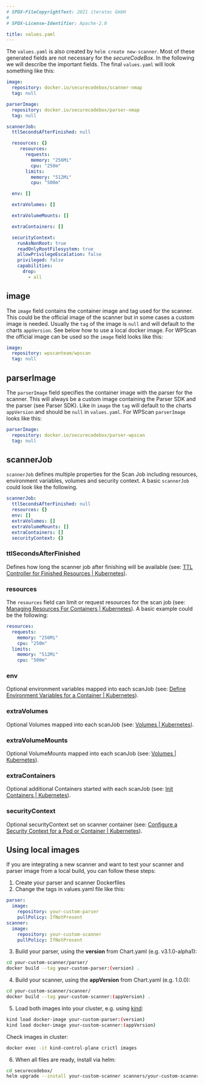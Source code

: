 ```yaml
---
# SPDX-FileCopyrightText: 2021 iteratec GmbH
#
# SPDX-License-Identifier: Apache-2.0

title: values.yaml
---
```


The `values.yaml` is also created by `helm create new-scanner`.
Most of these generated fields are not necessary for the *secureCodeBox*.
In the following we will describe the important fields.
The final `values.yaml` will look something like this:

```yaml
image:
  repository: docker.io/securecodebox/scanner-nmap
  tag: null

parserImage:
  repository: docker.io/securecodebox/parser-nmap
  tag: null

scannerJob:
  ttlSecondsAfterFinished: null

  resources: {}
     resources:
       requests:
         memory: "256Mi"
         cpu: "250m"
       limits:
         memory: "512Mi"
         cpu: "500m"

  env: []

  extraVolumes: []

  extraVolumeMounts: []

  extraContainers: []

  securityContext:
    runAsNonRoot: true
    readOnlyRootFilesystem: true
    allowPrivilegeEscalation: false
    privileged: false
    capabilities:
      drop:
        - all
```

## image

The `image` field contains the container image and tag used for the scanner.
This could be the official image of the scanner but in some cases a custom image is needed.
Usually the `tag` of the image is `null` and will default to the charts `appVersion`.
See below how to use a local docker image.
For WPScan the official image can be used so the `image` field looks like this:

```yaml
image:
  repository: wpscanteam/wpscan
  tag: null
```

## parserImage

The `parserImage` field specifies the container image with the parser for the scanner.
This will always be a custom image containing the Parser SDK and the parser (see Parser SDK).
Like in `image` the `tag` will default to the charts `appVersion` and should be `null` in `values.yaml`.
For WPScan `parserImage` looks like this:

```yaml
parserImage:
  repository: docker.io/securecodebox/parser-wpscan
  tag: null
```

## scannerJob

`scannerJob` defines multiple properties for the Scan Job including resources, environment variables, volumes and security context.
A basic `scannerJob` could look like the following.

```yaml
scannerJob:
  ttlSecondsAfterFinished: null
  resources: {}
  env: []
  extraVolumes: []
  extraVolumeMounts: []
  extraContainers: []
  securityContext: {}
  ```

### ttlSecondsAfterFinished

Defines how long the scanner job after finishing will be available (see: [TTL Controller for Finished Resources | Kubernetes](https://kubernetes.io/docs/concepts/workloads/controllers/ttlafterfinished/)).

### resources

The `resources` field can limit or request resources for the scan job (see: [Managing Resources For Containers | Kubernetes](https://kubernetes.io/docs/concepts/configuration/manage-resources-containers/)).
A basic example could be the following:

```yaml
resources:
  requests:
    memory: "256Mi"
    cpu: "250m"
  limits:
    memory: "512Mi"
    cpu: "500m"
```

### env

Optional environment variables mapped into each scanJob (see: [Define Environment Variables for a Container | Kubernetes](https://kubernetes.io/docs/tasks/inject-data-application/define-environment-variable-container/)).

### extraVolumes

Optional Volumes mapped into each scanJob (see: [Volumes | Kubernetes](https://kubernetes.io/docs/concepts/storage/volumes/)).

### extraVolumeMounts

Optional VolumeMounts mapped into each scanJob (see: [Volumes | Kubernetes](https://kubernetes.io/docs/concepts/storage/volumes/)).

### extraContainers

Optional additional Containers started with each scanJob (see: [Init Containers | Kubernetes](https://kubernetes.io/docs/concepts/workloads/pods/init-containers/)).

### securityContext

Optional securityContext set on scanner container (see: [Configure a Security Context for a Pod or Container | Kubernetes](https://kubernetes.io/docs/tasks/configure-pod-container/security-context/)).


## Using local images

If you are integrating a new scanner and want to test your scanner and parser image from a local build, you can follow
these steps:

1. Create your parser and scanner Dockerfiles
2. Change the tags in values.yaml file like this:
```yaml
parser:
  image:
    repository: your-custom-parser
    pullPolicy: IfNotPresent
scanner:
  image:
    repository: your-custom-scanner
    pullPolicy: IfNotPresent
```
3. Build your parser, using the **version** from Chart.yaml (e.g. v3.1.0-alpha1):
```bash
cd your-custom-scanner/parser/
docker build --tag your-custom-parser:(version) . 
```
4. Build your scanner, using the **appVersion** from Chart.yaml (e.g. 1.0.0):
```bash
cd your-custom-scanner/scanner/
docker build --tag your-custom-scanner:(appVersion) . 
```
5. Load both images into your cluster, e.g. using [kind](https://kind.sigs.k8s.io/docs/user/quick-start/#loading-an-image-into-your-cluster):
```bash
kind load docker-image your-custom-parser:(version)
kind load docker-image your-custom-scanner:(appVersion)
```
Check images in cluster:
```bash
docker exec -it kind-control-plane crictl images
```
6. When all files are ready, install via helm:
```bash
cd securecodebox/
helm upgrade --install your-custom-scanner scanners/your-custom-scanner
```
